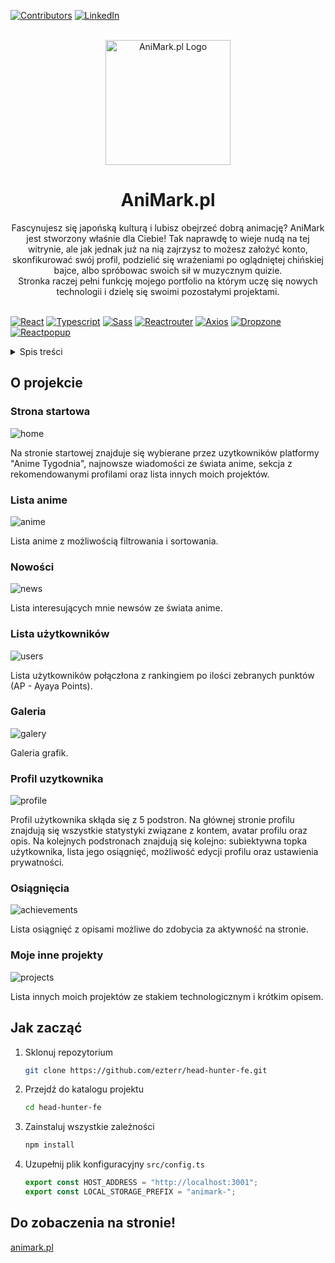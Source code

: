 <div id="top"></div>

[![Contributors][contributors-shield]][contributors-url]
[![LinkedIn][linkedin-shield]][linkedin-url]

<br />
<div align="center">
  <a href="https://animark.pl">
    <img src="./readme/logo.jpg" alt="AniMark.pl Logo" width="200" height="200">
  </a>

<h1 align="center">AniMark.pl</h1>
  <p align="center">
    Fascynujesz się japońską kulturą i lubisz obejrzeć dobrą animację? AniMark jest stworzony właśnie dla Ciebie! Tak naprawdę to wieje nudą na tej witrynie, ale jak jednak już na nią zajrzysz to możesz założyć konto, skonfikurować swój profil, podzielić się wrażeniami po oglądniętej chińskiej bajce, albo spróbowac swoich sił w muzycznym quizie.
    <br />
    Stronka raczej pełni funkcję mojego portfolio na którym uczę się nowych technologii i dzielę się swoimi pozostałymi projektami.
    <br />
    <br />
  </p>
</div>

[![React][react.js]][react-url]
[![Typescript][typescript]][typescript-url]
[![Sass][sass]][sass-url]
[![Reactrouter][reactrouter]][reactrouter-url]
[![Axios][axios]][axios-url]
[![Dropzone][dropzone]][dropzone-url]
[![Reactpopup][reactpopup]][reactpopup-url]

<details>
  <summary>Spis treści</summary>
  <ol>
    <li>
      <a href="#o-projekcie">O projekcie</a>
    </li>
    <li>
      <a href="#jak-zacząć">Jak zacząć</a>
    </li>
    <li>
      <a href="#użycie">Użycie</a>
    </li>
  </ol>
</details>

## O projekcie

### Strona startowa

![home]

Na stronie startowej znajduje się wybierane przez uzytkowników platformy "Anime Tygodnia", najnowsze wiadomości ze świata anime, sekcja z rekomendowanymi profilami oraz lista innych moich projektów.

### Lista anime

![anime]

Lista anime z możliwością filtrowania i sortowania.

### Nowości

![news]

Lista interesujących mnie newsów ze świata anime.

### Lista użytkowników

![users]

Lista użytkowników połączłona z rankingiem po ilości zebranych punktów (AP - Ayaya Points).

### Galeria

![galery]

Galeria grafik.

### Profil uzytkownika

![profile]

Profil użytkownika skłąda się z 5 podstron. Na głównej stronie profilu znajdują się wszystkie statystyki związane z kontem, avatar profilu oraz opis. Na kolejnych podstronach znajdują się kolejno: subiektywna topka użytkownika, lista jego osiągnięć, możliwość edycji profilu oraz ustawienia prywatności.

### Osiągnięcia

![achievements]

Lista osiągnięć z opisami możliwe do zdobycia za aktywność na stronie.

### Moje inne projekty

![projects]

Lista innych moich projektów ze stakiem technologicznym i krótkim opisem.

## Jak zacząć

1. Sklonuj repozytorium
   ```sh
   git clone https://github.com/ezterr/head-hunter-fe.git
   ```
2. Przejdź do katalogu projektu
   ```sh
   cd head-hunter-fe
   ```
3. Zainstaluj wszystkie zależności
   ```sh
   npm install
   ```
4. Uzupełnij plik konfiguracyjny `src/config.ts`
   ```js
   export const HOST_ADDRESS = "http://localhost:3001";
   export const LOCAL_STORAGE_PREFIX = "animark-";
   ```

## Do zobaczenia na stronie!

[animark.pl][animark-url]

[animark-url]: https://animark.pl
[contributors-shield]: https://img.shields.io/github/contributors/QuestionsMark/AniMark.pl-client.svg?style=for-the-badge
[contributors-url]: https://github.com/QuestionsMark/AniMark.pl-client/graphs/contributors
[linkedin-shield]: https://img.shields.io/badge/-LinkedIn-black.svg?style=for-the-badge&logo=linkedin&colorB=555
[linkedin-url]: https://www.linkedin.com/in/s%C5%82awomir-dziurman-75464b205/
[react.js]: https://img.shields.io/badge/React-20232A?style=for-the-badge&logo=react&logoColor=61DAFB
[react-url]: https://reactjs.org/
[sass]: https://img.shields.io/badge/sass-20232A?style=for-the-badge&logo=sass&logoColor=d5699f
[sass-url]: https://sass-lang.com/
[axios]: https://img.shields.io/badge/axios-20232A?style=for-the-badge&logo=axios&logoColor=1D80AB
[axios-url]: https://axios-http.com/docs/intro
[dropzone]: https://img.shields.io/badge/react%20dropzone-20232A?style=for-the-badge&logo=reactdropzone&logoColor=1D80AB
[dropzone-url]: https://react-dropzone.js.org/
[typescript]: https://img.shields.io/badge/typescript-20232A?style=for-the-badge&logo=typescript&logoColor=3178c6
[typescript-url]: https://www.typescriptlang.org/
[reactrouter]: https://img.shields.io/badge/React%20Router-20232A?style=for-the-badge&logo=reactrouter&logoColor=fff
[reactrouter-url]: https://reactrouter.com/
[reactpopup]: https://img.shields.io/badge/reactjs%20popup-20232A?style=for-the-badge&logo=reactjs-popup&logoColor=fff
[reactpopup-url]: https://react-popup.elazizi.com/
[home]: readme/home.PNG
[anime]: readme/anime.PNG
[news]: readme/news.PNG
[users]: readme/users.PNG
[galery]: readme/galery.PNG
[profile]: readme/profile.PNG
[projects]: readme/projects.PNG
[achievements]: readme/achievements.PNG
[adding]: readme/adding.PNG
